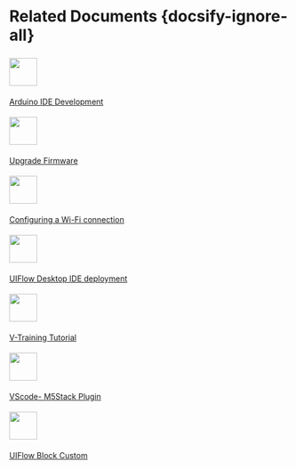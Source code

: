 # Related Documents {docsify-ignore-all}



<!-- - [Arduino IDE Development](en/related_documents/Arduino_IDE)

- [Upgrade Firmware](en/related_documents/M5Burner)

- [Configuring a Wi-Fi connection](en/related_documents/how_to_connect_wifi_using_core)

- [UIFlow Desktop IDE deployment](en/related_documents/UIFlow_Desktop_IDE) -->



<div class="container mt-3">
  <div class="media border p-3">
    <img src="assets/img/related_documents/Page_logo/Arduino.jpg" class="mr-3 mt-3 rounded-circle" style="width:50px; margin-top:5px!important">
    <div class="media-body">
      <a href="#en/related_documents/Arduino_IDE"><p style="margin-top:20px">Arduino IDE Development</p></a>
    </div>
  </div>
</div>



<div class="container mt-3">
  <div class="media border p-3">
    <img src="assets/logo.png" class="mr-3 mt-3" style="width:50px; margin-top:5px!important">
    <div class="media-body">
      <a href="#en/related_documents/M5Burner"><p style="margin-top:20px">Upgrade Firmware</p></a>
    </div>
  </div>
</div>

<div class="container mt-3">
  <div class="media border p-3">
    <img src="assets/img/related_documents/Page_logo/Setting_WiFi.png" class="mr-3 mt-3 rounded-circle" style="width:50px; margin-top:5px!important">
    <div class="media-body">
      <a href="#en/related_documents/Setting_WIFI.md"><p style="margin-top:20px">Configuring a Wi-Fi connection</p></a>
    </div> 
  </div>
</div>



<div class="container mt-3">
  <div class="media border p-3">
    <img src="assets/img/related_documents/Page_logo/UIFlow-Desktop-IDE.png" class="mr-3 mt-3 " style="width:50px; margin-top:5px!important">
    <div class="media-body">
      <a href="#en/related_documents/UIFlow_Desktop_IDE"><p style="margin-top:20px">UIFlow Desktop IDE deployment</p></a>
    </div>
  </div>
</div>


<div class="container mt-3">
  <div class="media border p-3">
    <img src="assets\img\related_documents\Page_logo\V-Training.jpg" class="mr-3 mt-3 " style="width:50px; margin-top:5px!important">
    <div class="media-body">
      <a href="#en/related_documents/v-training"><p style="margin-top:20px">V-Training Tutorial</p></a>
    </div>
  </div>
</div>


<div class="container mt-3">
  <div class="media border p-3">
    <img src="assets/img/related_documents/Page_logo/VScode.jpg" class="mr-3 mt-3 " style="width:50px; margin-top:5px!important">
    <div class="media-body">
      <a href="https://github.com/m5stack/UIFlow-Code"><p style="margin-top:20px">VScode- M5Stack Plugin</p></a>
    </div>
  </div>
</div>

<div class="container mt-3">
  <div class="media border p-3">
    <img src="assets/img/related_documents/Page_logo/blockly-custom-logo.png" class="mr-3 mt-3 " style="width:50px; margin-top:5px!important">
    <div class="media-body">
      <a href="#en/related_documents/blockly_custom"><p style="margin-top:20px">UIFlow Block Custom</p></a>
    </div>
  </div>
</div>